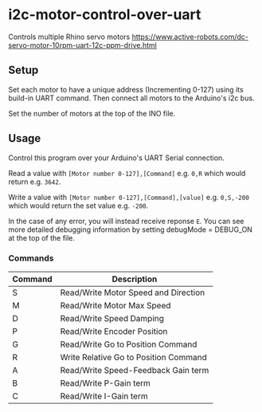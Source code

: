 # i2c-motor-control-over-uart
Controls multiple Rhino servo motors https://www.active-robots.com/dc-servo-motor-10rpm-uart-12c-ppm-drive.html

## Setup

Set each motor to have a unique address (Incrementing 0-127) using its build-in UART command. Then connect all motors to the Arduino's i2c bus.

Set the number of motors at the top of the INO file.

## Usage

Control this program over your Arduino's UART Serial connection.

Read a value with `[Motor number 0-127],[Command]` e.g. `0,R` which would return e.g. `3642`.

Write a value with `[Motor number 0-127],[Command],[value]` e.g. `0,S,-200` which would return the set value e.g. `-200`.

In the case of any error, you will instead receive reponse `E`. You can see more detailed debugging information by setting debugMode = DEBUG_ON at the top of the file.

### Commands

| Command | Description                           |
|---------|---------------------------------------|
| S       | Read/Write Motor Speed and Direction  |
| M       | Read/Write Motor Max Speed            |
| D       | Read/Write Speed Damping              |
| P       | Read/Write Encoder Position           |
| G       | Read/Write Go to Position Command     |
| R       | Write Relative Go to Position Command |
| A       | Read/Write Speed-Feedback Gain term   |
| B       | Read/Write P-Gain term                |
| C       | Read/Write I-Gain term                |
